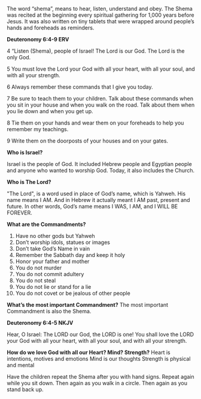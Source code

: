 The word “shema”, means to hear, listen, understand and obey. The Shema was recited at the beginning every spiritual gathering for 1,000 years before Jesus. It was also written on tiny tablets that were wrapped around people’s hands and foreheads as reminders.

**‭‭Deuteronomy‬ ‭6:4-9 ‭ERV**

4 “Listen (Shema), people of Israel! The Lord is our God. The Lord is the only God.

5 You must love the Lord your God with all your heart, with all your soul, and with all your strength.

6 Always remember these commands that I give you today.

7 Be sure to teach them to your children. Talk about these commands when you sit in your house and when you walk on the road. Talk about them when you lie down and when you get up. **‭‭**

8 Tie them on your hands and wear them on your foreheads to help you remember my teachings.

9 Write them on the doorposts of your houses and on your gates.

**Who is Israel?**

Israel is the people of God. It included Hebrew people and Egyptian people and anyone who wanted to worship God. Today, it also includes the Church.

**Who is The Lord?**

"The Lord", is a word used in place of God’s name, which is Yahweh. His name means I AM. And in Hebrew it actually meant I AM past, present and future. In other words, God’s name means I WAS, I AM, and I WILL BE FOREVER.

**What are the Commandments?**
1. Have no other gods but Yahweh
2. Don’t worship idols, statues or images
3. Don’t take God’s Name in vain
4. Remember the Sabbath day and keep it holy
5. Honor your father and mother
6. You do not murder
7. You do not commit adultery
8. You do not steal
9. You do not lie or stand for a lie
10. You do not covet or be jealous of other people

**What’s the most important Commandment?**
The most important Commandment is also the Shema.

**Deuteronomy‬ ‭6:4-5‬ ‭NKJV**

Hear, O Israel: The LORD our God, the LORD is one! You shall love the LORD your God with all your heart, with all your soul, and with all your strength.

**How do we love God with all our Heart? Mind? Strength?**
Heart is intentions, motives and emotions
Mind is our thoughts
Strength is physical and mental

Have the children repeat the Shema after you with hand signs. Repeat again while you sit down. Then again as you walk in a circle. Then again as you stand back up.